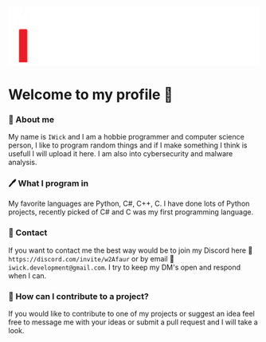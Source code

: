 ![LogoBanner](https://raw.githubusercontent.com/IWickGames/IWickGames/main/IWickBanner.svg)
# Welcome to my profile 👋

### 📣 About me
My name is `IWick` and I am a hobbie programmer and computer science person, I like to program random things and if I make something I think is usefull I will upload it here. I am also into cybersecurity and malware analysis.

### 🖊 What I program in
My favorite languages are Python, C#, C++, C. I have done lots of Python projects, recently picked of C# and C was my first programming language.

### 📩 Contact
If you want to contact me the best way would be to join my Discord here 💬`https://discord.com/invite/w2Afaur` or by email 📨`iwick.development@gmail.com`. I try to keep my DM's open and respond when I can.

### 📌 How can I contribute to a project?
If you would like to contribute to one of my projects or suggest an idea feel free to message me with your ideas or submit a pull request and I will take a look.
